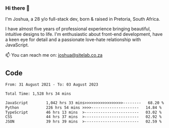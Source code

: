 ### Hi there 👋

I'm Joshua, a 28 y/o full-stack dev, born & raised in Pretoria, South Africa. 

I have almost five years of professional experience bringing beautiful, intuitive designs to life. I'm enthusiastic about front-end development, have a keen eye for detail and a passionate love-hate relationship with JavaScript.

📫 You can reach me on: joshua@sitelab.co.za

## **Code**

<!--START_SECTION:waka-->

```txt
From: 31 August 2021 - To: 03 August 2023

Total Time: 1,528 hrs 34 mins

JavaScript        1,042 hrs 33 mins>>>>>>>>>>>>>>>>>--------   68.20 %
Python            226 hrs 54 mins >>>>---------------------   14.84 %
TypeScript        46 hrs 13 mins  >------------------------   03.02 %
CSS               44 hrs 37 mins  >------------------------   02.92 %
JSON              39 hrs 39 mins  >------------------------   02.59 %
```

<!--END_SECTION:waka-->
